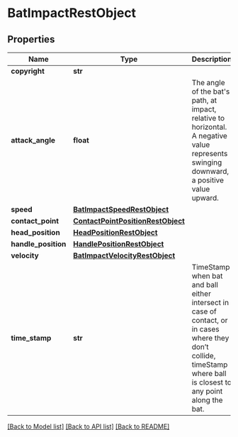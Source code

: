 # BatImpactRestObject

## Properties
Name | Type | Description | Notes
------------ | ------------- | ------------- | -------------
**copyright** | **str** |  | [optional] 
**attack_angle** | **float** | The angle of the bat&#x27;s path, at impact, relative to horizontal. A negative value represents swinging downward, a positive value upward. | [optional] 
**speed** | [**BatImpactSpeedRestObject**](BatImpactSpeedRestObject.md) |  | [optional] 
**contact_point** | [**ContactPointPositionRestObject**](ContactPointPositionRestObject.md) |  | [optional] 
**head_position** | [**HeadPositionRestObject**](HeadPositionRestObject.md) |  | [optional] 
**handle_position** | [**HandlePositionRestObject**](HandlePositionRestObject.md) |  | [optional] 
**velocity** | [**BatImpactVelocityRestObject**](BatImpactVelocityRestObject.md) |  | [optional] 
**time_stamp** | **str** | TimeStamp when bat and ball either intersect in case of contact, or in cases where they don’t collide, timeStamp where ball is closest to any point along the bat. | [optional] 

[[Back to Model list]](../README.md#documentation-for-models) [[Back to API list]](../README.md#documentation-for-api-endpoints) [[Back to README]](../README.md)

